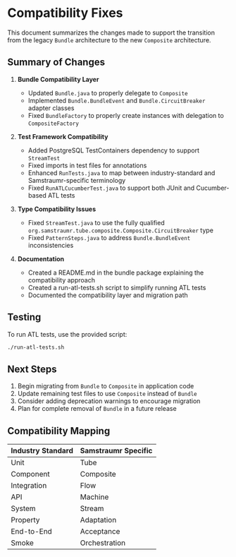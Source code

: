 # Compatibility Fixes

This document summarizes the changes made to support the transition from the legacy `Bundle` architecture to the new `Composite` architecture.

## Summary of Changes

1. **Bundle Compatibility Layer**
   - Updated `Bundle.java` to properly delegate to `Composite`
   - Implemented `Bundle.BundleEvent` and `Bundle.CircuitBreaker` adapter classes
   - Fixed `BundleFactory` to properly create instances with delegation to `CompositeFactory`

2. **Test Framework Compatibility**
   - Added PostgreSQL TestContainers dependency to support `StreamTest`
   - Fixed imports in test files for annotations
   - Enhanced `RunTests.java` to map between industry-standard and Samstraumr-specific terminology
   - Fixed `RunATLCucumberTest.java` to support both JUnit and Cucumber-based ATL tests

3. **Type Compatibility Issues**
   - Fixed `StreamTest.java` to use the fully qualified `org.samstraumr.tube.composite.Composite.CircuitBreaker` type
   - Fixed `PatternSteps.java` to address `Bundle.BundleEvent` inconsistencies

4. **Documentation**
   - Created a README.md in the bundle package explaining the compatibility approach
   - Created a run-atl-tests.sh script to simplify running ATL tests
   - Documented the compatibility layer and migration path

## Testing

To run ATL tests, use the provided script:

```bash
./run-atl-tests.sh
```

## Next Steps

1. Begin migrating from `Bundle` to `Composite` in application code
2. Update remaining test files to use `Composite` instead of `Bundle`
3. Consider adding deprecation warnings to encourage migration
4. Plan for complete removal of `Bundle` in a future release

## Compatibility Mapping

| Industry Standard | Samstraumr Specific |
|-------------------|---------------------|
| Unit              | Tube                |
| Component         | Composite           |
| Integration       | Flow                |
| API               | Machine             |
| System            | Stream              |
| Property          | Adaptation          |
| End-to-End        | Acceptance          |
| Smoke             | Orchestration       |
